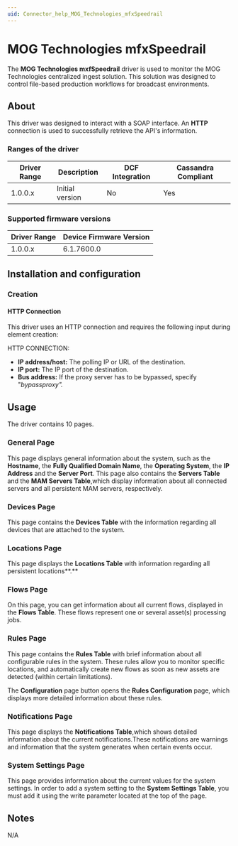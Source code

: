```yaml
---
uid: Connector_help_MOG_Technologies_mfxSpeedrail
---
```


# MOG Technologies mfxSpeedrail

The **MOG Technologies mxfSpeedrail** driver is used to monitor the MOG Technologies centralized ingest solution. This solution was designed to control file-based production workflows for broadcast environments.

## About

This driver was designed to interact with a SOAP interface. An **HTTP** connection is used to successfully retrieve the API's information.

### Ranges of the driver

| **Driver Range** | **Description** | **DCF Integration** | **Cassandra Compliant** |
|------------------|-----------------|---------------------|-------------------------|
| 1.0.0.x          | Initial version | No                  | Yes                     |

### Supported firmware versions

| **Driver Range** | **Device Firmware Version** |
|------------------|-----------------------------|
| 1.0.0.x          | 6.1.7600.0                  |

## Installation and configuration

### Creation

#### HTTP Connection

This driver uses an HTTP connection and requires the following input during element creation:

HTTP CONNECTION:

- **IP address/host:** The polling IP or URL of the destination.
- **IP port:** The IP port of the destination.
- **Bus address:** If the proxy server has to be bypassed, specify "*bypassproxy".*

## Usage

The driver contains 10 pages.

### General Page

This page displays general information about the system, such as the **Hostname**, the **Fully Qualified Domain Name**, the **Operating System**, the **IP Address** and the **Server Port**. This page also contains the **Servers Table** and the **MAM Servers Table**,which display information about all connected servers and all persistent MAM servers, respectively.

### Devices Page

This page contains the **Devices Table** with the information regarding all devices that are attached to the system.

### Locations Page

This page displays the **Locations Table** with information regarding all persistent locations**.**

### Flows Page

On this page, you can get information about all current flows, displayed in the **Flows Table**. These flows represent one or several asset(s) processing jobs.

### Rules Page

This page contains the **Rules Table** with brief information about all configurable rules in the system. These rules allow you to monitor specific locations, and automatically create new flows as soon as new assets are detected (within certain limitations).

The **Configuration** page button opens the **Rules Configuration** page, which displays more detailed information about these rules.

### Notifications Page

This page displays the **Notifications Table**,which shows detailed information about the current notifications.These notifications are warnings and information that the system generates when certain events occur.

### System Settings Page

This page provides information about the current values for the system settings. In order to add a system setting to the **System Settings Table**, you must add it using the write parameter located at the top of the page.

## Notes

N/A
